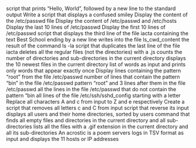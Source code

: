 script that prints “Hello, World”, followed by a new line to the standard output
Write a script that displays a confused smiley
Display the content of the /etc/passwd file
Display the content of /etc/passwd and /etc/hosts
Display the last 10 lines of /etc/passwd
Display the first 10 lines of /etc/passwd
script that displays the third line of the file iacta
containing the text Best School ending by a new line
writes into the file ls_cwd_content the result of the command ls -la
script that duplicates the last line of the file iacta
deletes all the regular files (not the directories) with a .js
counts the number of directories and sub-directories in the current directory
displays the 10 newest files in the current directory
list of words as input and prints only words that appear exactly once
Display lines containing the pattern “root” from the file /etc/passwd
number of lines that contain the pattern “bin” in the file /etc/passwd
pattern “root” and 3 lines after them in the file /etc/passwd
all the lines in the file /etc/passwd that do not contain the pattern “bin
all lines of the file /etc/ssh/sshd_config starting with a letter
Replace all characters A and c from input to Z and e respectively
Create a script that removes all letters c and C from input
script that reverse its input
displays all users and their home directories, sorted by users
command that finds all empty files and directories in the current directory and all sub-directories
lists all the files with a .gif extension in the current directory and all its sub-directories
An acrostic is a poem
servers logs in TSV format as input and displays the 11 hosts or IP addresses 
